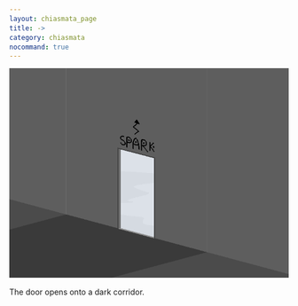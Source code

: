 ```yaml
---
layout: chiasmata_page
title: ->
category: chiasmata
nocommand: true
---
```


![013](/chiasmata/images/narrative/011.png)

The door opens onto a dark corridor.